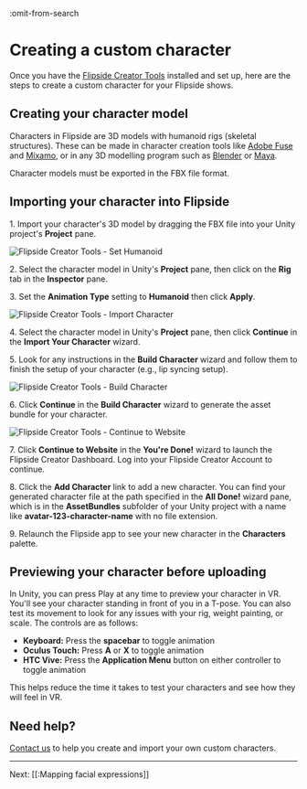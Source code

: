 :omit-from-search

# Creating a custom character

Once you have the [Flipside Creator Tools](/docs/2020.1/creator-tools) installed and set up,
here are the steps to create a custom character for your Flipside shows.

## Creating your character model

Characters in Flipside are 3D models with humanoid rigs (skeletal structures). These can
be made in character creation tools like [Adobe Fuse](http://www.adobe.com/ca/products/fuse.html)
and [Mixamo](https://www.mixamo.com/#/), or in any 3D modelling program such as
[Blender](https://www.blender.org/) or [Maya](https://www.autodesk.ca/en/products/maya/overview).

Character models must be exported in the FBX file format.

## Importing your character into Flipside

1\. Import your character's 3D model by dragging the FBX file into your Unity project's **Project** pane.

![Flipside Creator Tools - Set Humanoid](https://www.flipsidexr.com/files/docs/screenshots/1-set-humanoid.png)

2\. Select the character model in Unity's **Project** pane, then click on the **Rig** tab in the **Inspector** pane.

3\. Set the **Animation Type** setting to **Humanoid** then click **Apply**.

![Flipside Creator Tools - Import Character](https://www.flipsidexr.com/files/docs/screenshots/2-import-character.png)

4\. Select the character model in Unity's **Project** pane, then click **Continue** in the **Import Your Character** wizard.

5\. Look for any instructions in the **Build Character** wizard and follow them to finish the setup of your character (e.g., lip syncing setup).

![Flipside Creator Tools - Build Character](https://www.flipsidexr.com/files/docs/screenshots/3-build-character.png)

6\. Click **Continue** in the **Build Character** wizard to generate the asset bundle for your character.

![Flipside Creator Tools - Continue to Website](https://www.flipsidexr.com/files/docs/screenshots/4-continue-to-website.png)

7\. Click **Continue to Website** in the **You're Done!** wizard to launch the Flipside Creator Dashboard. Log into your Flipside Creator Account to continue.

8\. Click the **Add Character** link to add a new character. You can find your generated character file at the path specified in the **All Done!** wizard pane, which is in the __AssetBundles__ subfolder of your Unity project with a name like __avatar-123-character-name__ with no file extension.

9\. Relaunch the Flipside app to see your new character in the **Characters** palette.

## Previewing your character before uploading

In Unity, you can press Play at any time to preview your character in VR. You'll see your character standing in front of you in a T-pose. You can also test its movement to look for any issues with your rig, weight painting, or scale. The controls are as follows:

* **Keyboard:** Press the **spacebar** to toggle animation
* **Oculus Touch:** Press **A** or **X** to toggle animation
* **HTC Vive:** Press the **Application Menu** button on either controller to toggle animation

This helps reduce the time it takes to test your characters and see how they will feel in VR.

## Need help?

[Contact us](/contact) to help you create and import your own custom characters.

---

Next: [[:Mapping facial expressions]]
